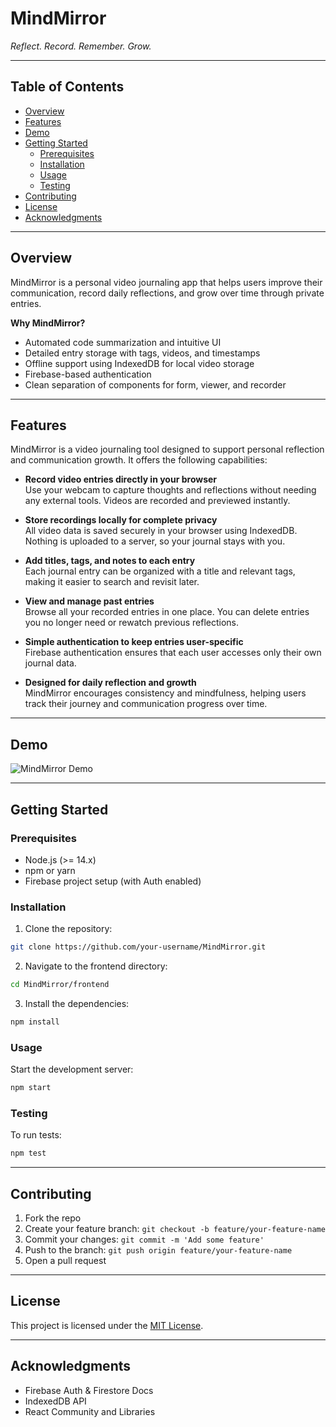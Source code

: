 
# MindMirror

*Reflect. Record. Remember. Grow.*

---

## Table of Contents

- [Overview](#overview)
- [Features](#features)
- [Demo](#demo)
- [Getting Started](#getting-started)
  - [Prerequisites](#prerequisites)
  - [Installation](#installation)
  - [Usage](#usage)
  - [Testing](#testing)
- [Contributing](#contributing)
- [License](#license)
- [Acknowledgments](#acknowledgments)

---

## Overview

MindMirror is a personal video journaling app that helps users improve their communication, record daily reflections, and grow over time through private entries.

**Why MindMirror?**

- Automated code summarization and intuitive UI
- Detailed entry storage with tags, videos, and timestamps
- Offline support using IndexedDB for local video storage
- Firebase-based authentication
- Clean separation of components for form, viewer, and recorder

---
## Features

MindMirror is a video journaling tool designed to support personal reflection and communication growth. It offers the following capabilities:

- **Record video entries directly in your browser**  
  Use your webcam to capture thoughts and reflections without needing any external tools. Videos are recorded and previewed instantly.

- **Store recordings locally for complete privacy**  
  All video data is saved securely in your browser using IndexedDB. Nothing is uploaded to a server, so your journal stays with you.

- **Add titles, tags, and notes to each entry**  
  Each journal entry can be organized with a title and relevant tags, making it easier to search and revisit later.

- **View and manage past entries**  
  Browse all your recorded entries in one place. You can delete entries you no longer need or rewatch previous reflections.

- **Simple authentication to keep entries user-specific**  
  Firebase authentication ensures that each user accesses only their own journal data.

- **Designed for daily reflection and growth**  
  MindMirror encourages consistency and mindfulness, helping users track their journey and communication progress over time.

---

## Demo

![MindMirror Demo](./media/mind-mirror.gif)

---

## Getting Started

### Prerequisites

- Node.js (>= 14.x)
- npm or yarn
- Firebase project setup (with Auth enabled)

### Installation

1. Clone the repository:

```bash
git clone https://github.com/your-username/MindMirror.git
````

2. Navigate to the frontend directory:

```bash
cd MindMirror/frontend
```

3. Install the dependencies:

```bash
npm install
```

### Usage

Start the development server:

```bash
npm start
```

### Testing

To run tests:

```bash
npm test
```

---

## Contributing

1. Fork the repo
2. Create your feature branch: `git checkout -b feature/your-feature-name`
3. Commit your changes: `git commit -m 'Add some feature'`
4. Push to the branch: `git push origin feature/your-feature-name`
5. Open a pull request

---

## License

This project is licensed under the [MIT License](https://choosealicense.com/licenses/mit/).

---

## Acknowledgments

* Firebase Auth & Firestore Docs
* IndexedDB API
* React Community and Libraries


